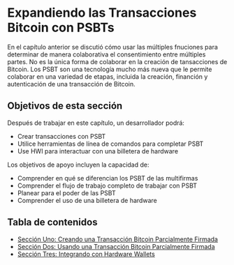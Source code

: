 # Expandiendo las Transacciones Bitcoin con PSBTs

En el capítulo anterior se discutió cómo usar las múltiples fnuciones para determinar de manera colaborativa el consentimiento entre múltiples partes. No es la única forma de colaborar en la creación de tansacciones de Bitcoin. Los PSBT son una tecnología mucho más nueva que le permite colaborar en una variedad de etapas, incluida la creación, financión y autenticación de una transacción de Bitcoin. 

## Objetivos de esta sección

Después de trabajar en este capítulo, un desarrollador podrá:

   * Crear transacciones con PSBT
   * Utilice herramientas de línea de comandos para completar PSBT
   * Use HWI para interactuar con una billetera de hardware
   
Los objetivos de apoyo incluyen la capacidad de:

   * Comprender en qué se diferencian los PSBT de las multifirmas
   * Comprender el flujo de trabajo completo de trabajar con PSBT
   * Planear para el poder de las PSBT
   * Comprender el uso de una billetera de hardware
   
## Tabla de contenidos

   * [Sección Uno: Creando una Transacción Bitcoin Parcialmente Firmada](07_1_Creando_una_Transaccion_Bitcoin_Parcialmente_Firmada.md)
   * [Sección Dos: Usando una Transacción Bitcoin Parcialmente Firmada](07_2_Usando_una_Transaccion_Bitcoin_Parcialmente_Firmada.md)
   * [Sección Tres: Integrando con Hardware Wallets](07_3_Integrando_con_Hardware_Wallets.md)
   
